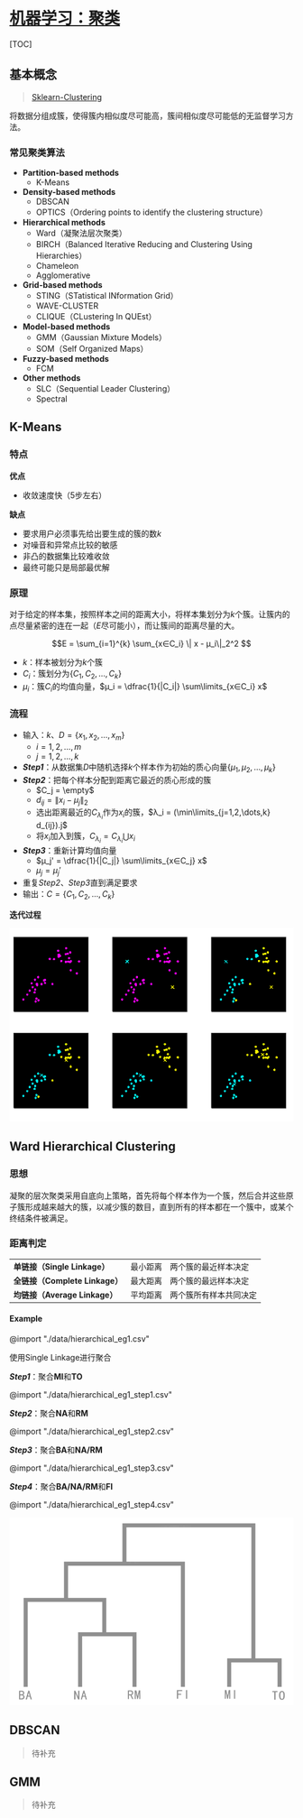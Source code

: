 <link rel='stylesheet' href='../../style/index.css'>
<script src='../../style/index.js'></script>

# [机器学习：聚类](./index.html)

[TOC]

## 基本概念

>[Sklearn-Clustering](https://scikit-learn.org/stable/modules/clustering.html)

将数据分组成簇，使得簇内相似度尽可能高，簇间相似度尽可能低的无监督学习方法。

### 常见聚类算法

<!-- 【参考资料】
《各种聚类算法介绍和比较》
    https://blog.csdn.net/u013185349/article/details/82386113

 -->

- **Partition-based methods**
  - K-Means
- **Density-based methods**
  - DBSCAN
  - OPTICS（Ordering points to identify the clustering structure）
- **Hierarchical methods**
  - Ward（凝聚法层次聚类）
  - BIRCH（Balanced Iterative Reducing and Clustering Using Hierarchies）
  - Chameleon
  - Agglomerative
- **Grid-based methods**
  - STING（STatistical INformation Grid）
  - WAVE-CLUSTER
  - CLIQUE（CLustering In QUEst）
- **Model-based methods**
  - GMM（Gaussian Mixture Models）
  - SOM（Self Organized Maps）
- **Fuzzy-based methods**
  - FCM
- **Other methods**
  - SLC（Sequential Leader Clustering）
  - Spectral

## K-Means

### 特点

**优点**

- 收敛速度快（5步左右）

**缺点**

- 要求用户必须事先给出要生成的簇的数$k$
- 对噪音和异常点比较的敏感
- 非凸的数据集比较难收敛
- 最终可能只是局部最优解

### 原理

对于给定的样本集，按照样本之间的距离大小，将样本集划分为$k$个簇。让簇内的点尽量紧密的连在一起（$E$尽可能小），而让簇间的距离尽量的大。

$$E = \sum_{i=1}^{k} \sum_{x∈C_i}
    \| x - μ_i\|_2^2
$$

- $k$：样本被划分为$k$个簇
- $C_i$：簇划分为$\{ C_1, C_2, \dots, C_k \}$
- $μ_i$：簇$C_i$的均值向量，$μ_i = \dfrac{1}{|C_i|} \sum\limits_{x∈C_i} x$

### 流程

- 输入：$k$、$D=\{x_1,x_2,\dots,x_m\}$
  - $i=1,2,\dots,m$
  - $j=1,2,\dots,k$
- ***Step1***：从数据集$D$中随机选择$k$个样本作为初始的质心向量$\{μ_1, μ_2, \dots, μ_k\}$
- ***Step2***：把每个样本分配到距离它最近的质心形成的簇
  - $C_j = \empty$
  - $d_{ij} = \|x_i - μ_j\|_2$
  - 选出距离最近的$C_{λ_i}$作为$x_i$的簇，$λ_i = (\min\limits_{j=1,2,\dots,k} d_{ij}).j$
  - 将$x_i$加入到簇，$C_{λ_i} = C_{λ_i} \bigcup x_i$
- ***Step3***：重新计算均值向量
  - $μ_j' = \dfrac{1}{|C_j|} \sum\limits_{x∈C_j} x$
  - $μ_j = μ_j'$
- 重复*Step2*、*Step3*直到满足要求
- 输出：$C=\{C_1,C_2,\dots,C_k\}$

**迭代过程**

![](images/cluster_kmeans.png)

## Ward Hierarchical Clustering

### 思想

凝聚的层次聚类采用自底向上策略，首先将每个样本作为一个簇，然后合并这些原子簇形成越来越大的簇，以减少簇的数目，直到所有的样本都在一个簇中，或某个终结条件被满足。

### 距离判定

||||
| - | - | - |
| **单链接（Single Linkage）**   | 最小距离 | 两个簇的最近样本决定 |
| **全链接（Complete Linkage）** | 最大距离 | 两个簇的最远样本决定 |
| **均链接（Average Linkage）**  | 平均距离 | 两个簇所有样本共同决定 |

#### Example

@import "./data/hierarchical_eg1.csv"

使用Single Linkage进行聚合

***Step1***：聚合**MI**和**TO**

@import "./data/hierarchical_eg1_step1.csv"

***Step2***：聚合**NA**和**RM**

@import "./data/hierarchical_eg1_step2.csv"

***Step3***：聚合**BA**和**NA/RM**

@import "./data/hierarchical_eg1_step3.csv"

***Step4***：聚合**BA/NA/RM**和**FI**

@import "./data/hierarchical_eg1_step4.csv"

![](images/cluster_hierarchical_eg.png)

## DBSCAN

>待补充

## GMM

>待补充
